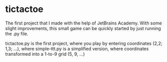# tictactoe
The first project that I made with the help of JetBrains Academy. With some slight improvements, this small game can be quickly started by just running the .py file.

tictactoe.py is the first project, where you play by entering coordinates (2,2; 1,3; ...), where simple-ttt.py is a simplified version, where coordinates transformed into a 1-to-9 grid (5, 9, ...)
